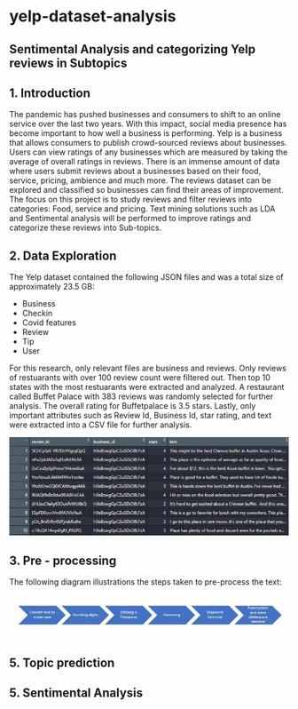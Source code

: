 # yelp-dataset-analysis

## Sentimental Analysis and categorizing Yelp reviews in Subtopics 
## 1. Introduction

The pandemic has pushed businesses and consumers to shift to an online service over the last two years. With this impact, social media presence has become important to how well a business is performing. Yelp is a business that allows consumers to publish crowd-sourced reviews about businesses. Users can view ratings of any businesses which are measured by taking the average of overall ratings in reviews. There is an immense amount of data where users submit reviews about a businesses based on their food, service, pricing, ambience and much more. The reviews dataset can be explored and classified so businesses can find their areas of improvement. The focus on this project is to study reviews and filter reviews into categories: Food, service and pricing. Text mining solutions such as LDA and Sentimental analysis will be performed to improve ratings and categorize these reviews into Sub-topics.

## 2. Data Exploration 

The Yelp dataset contained the following JSON files and was a total size of approximately 23.5 GB: 
- Business
- Checkin 
- Covid features
- Review
- Tip
- User

For this research, only relevant files are business and reviews. Only reviews of restuarants with over 100 review count were filtered out. Then top 10 states with the most restuarants were extracted and analyzed. A restaurant called Buffet Palace with 383 reviews was randomly selected for further analysis. The overall rating for Buffetpalace is 3.5 stars. Lastly, only important attributes such as Review Id, Business Id, star rating, and text were extracted into a CSV file for further analysis.

![alt text](https://github.com/kundana-balijepalli/yelp-dataset-analysis/blob/main/Images/Preview%20of%20data.JPG)


## 3. Pre - processing

The following diagram illustrations the steps taken to pre-process the text:

![alt text](https://github.com/kundana-balijepalli/yelp-dataset-analysis/blob/main/Images/Pre-processing.JPG)

## 5. Topic prediction

## 5. Sentimental Analysis

